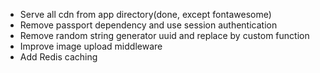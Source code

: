 - Serve all cdn from app directory(done, except fontawesome)
- Remove passport dependency and use session authentication
- Remove random string generator uuid and replace by custom function
- Improve image upload middleware
- Add Redis caching
